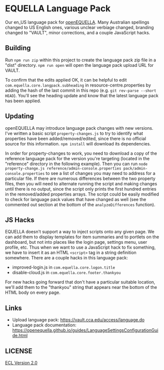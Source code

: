 # EQUELLA Language Pack

Our en_US language pack for [openEQUELLA](https://openequella.github.io/). Many Australian spellings changed to US English ones, various unclear verbiage changed, branding changed to "VAULT", minor corrections, and a couple JavaScript hacks.

## Building

Run `npm run zip` within this project to create the language pack zip file in a "dist" directory. `npm run open` will open the language pack upload URL for VAULT.

To confirm that the edits applied OK, it can be helpful to edit `com.equella.core.langpack.subheading` in resource-centre.properties by adding the hash of the last commit in this repo (e.g. `git rev-parse --short HEAD`). You'll see the heading update and know that the latest language pack has been applied.

## Updating

openEQUELLA may introduce language pack changes with new versions. I've written a basic script `property-changes.js` to try to identify what properties have been added/removed/edited, since there is no official source for this information. `npm install` will download its dependencies.

In order for property-changes to work, you need to download a copy of the reference language pack for the version you're targeting (located in the "reference" directory in the following example). Then you can run `node property-change.js reference/admin-console.properties pack/admin-console.properties` to see a list of changes you may need to address for a particular file. If there are numerous differences between the two property files, then you will need to alternate running the script and making changes until there is no output, since the script only prints the first hundred entries in the removed/added properties arrays. The script could be easily modified to check for language pack values that have changed as well (see the commented out section at the bottom of the `analyzeDifferences` function).

## JS Hacks

EQUELLA doesn't support a way to inject scripts onto any given page. We can add them to display templates for item summaries and to portlets on the dashboard, but not into places like the login page, settings menu, user profile, etc. Thus when we want to use a JavaScript hack to fix something, we have to insert it as an HTML `<script>` tag in a string definition somewhere. There are a couple hacks in this language pack:

- improved-login.js in `com.equella.core.logon.title`
- disable-cloud.js in `com.equella.core.footer.thankyou`

For new hacks going forward that don't have a particular suitable location, we'll add them to the "thankyou" string that appears near the bottom of the HTML body on every page.

## Links

- Upload language pack: https://vault.cca.edu/access/language.do
- Language pack documentation: https://openequella.github.io/guides/LanguageSettingsConfigurationGuide.html

## LICENSE

[ECL Version 2.0](https://opensource.org/licenses/ECL-2.0)
